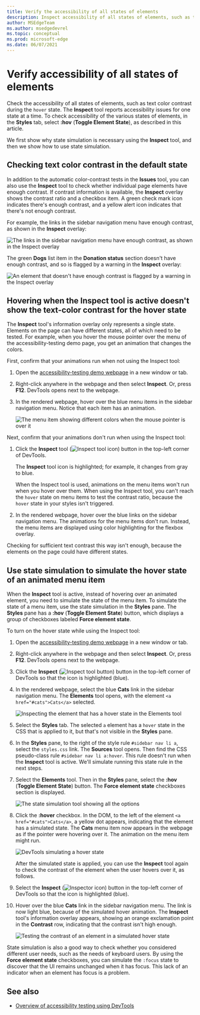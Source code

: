 ```yaml
---
title: Verify the accessibility of all states of elements
description: Inspect accessibility of all states of elements, such as text contrast during the hover state, in the Styles pane using Toggle Element State.
author: MSEdgeTeam
ms.author: msedgedevrel
ms.topic: conceptual
ms.prod: microsoft-edge
ms.date: 06/07/2021
---
```

# Verify accessibility of all states of elements

<!-- 5. STYLES: TOGGLE STATE -->

Check the accessibility of all states of elements, such as text color contrast during the `hover` state.  The **Inspect** tool reports accessibility issues for one state at a time.  To check accessibility of the various states of elements, in the **Styles** tab, select **\:hov** (**Toggle Element State**), as described in this article.

We first show why state simulation is necessary using the **Inspect** tool, and then we show how to use state simulation.


<!-- ====================================================================== -->
## Checking text color contrast in the default state

<!-- Inspect tool: information overlay: Accessibility section: Contrast row -->

In addition to the automatic color-contrast tests in the **Issues** tool, you can also use the **Inspect** tool to check whether individual page elements have enough contrast.  If contrast information is available, the **Inspect** overlay shows the contrast ratio and a checkbox item.  A green check mark icon indicates there's enough contrast, and a yellow alert icon indicates that there's not enough contrast.

For example, the links in the sidebar navigation menu have enough contrast, as shown in the **Inspect** overlay:

![The links in the sidebar navigation menu have enough contrast, as shown in the Inspect overlay](./test-inspect-states-images/a11y-testing-enough-contrast.png)

The green **Dogs** list item in the **Donation status** section doesn't have enough contrast, and so is flagged by a warning in the **Inspect** overlay:

![An element that doesn't have enough contrast is flagged by a warning in the Inspect overlay](./test-inspect-states-images/a11y-testing-not-enough-contrast.png)


<!-- ====================================================================== -->
## Hovering when the Inspect tool is active doesn't show the text-color contrast for the hover state

The **Inspect** tool's information overlay only represents a single state.  Elements on the page can have different states, all of which need to be tested.  For example, when you hover the mouse pointer over the menu of the accessibility-testing demo page, you get an animation that changes the colors.

First, confirm that your animations run when not using the Inspect tool:

1. Open the [accessibility-testing demo webpage](https://microsoftedge.github.io/Demos/devtools-a11y-testing/) in a new window or tab.

1. Right-click anywhere in the webpage and then select **Inspect**.  Or, press **F12**.  DevTools opens next to the webpage.

1. In the rendered webpage, hover over the blue menu items in the sidebar navigation menu.  Notice that each item has an animation.

   ![The menu item showing different colors when the mouse pointer is over it](./test-inspect-states-images/a11y-testing-hover.png)

Next, confirm that your animations don't run when using the Inspect tool:

1. Click the **Inspect** tool (![Inspect tool icon](../icons/inspect-tool-icon-light-theme.png)) button in the top-left corner of DevTools.

   The **Inspect** tool icon is highlighted; for example, it changes from gray to blue.

   When the Inspect tool is used, animations on the menu items won't run when you hover over them.  When using the Inspect tool, you can't reach the `hover` state on menu items to test the contrast ratio, because the `hover` state in your styles isn't triggered.

1. In the rendered webpage, hover over the blue links on the sidebar navigation menu.  The animations for the menu items don't run.  Instead, the menu items are displayed using color highlighting for the flexbox overlay.

Checking for sufficient text contrast this way isn't enough, because the elements on the page could have different states.


<!-- ====================================================================== -->
## Use state simulation to simulate the hover state of an animated menu item

<!-- Elements tool: Styles pane: "Toggle Element State" icon tooltip; displays "Force element state" section -->

When the **Inspect** tool is active, instead of hovering over an animated element, you need to simulate the state of the menu item.  To simulate the state of a menu item, use the state simulation in the **Styles** pane.  The **Styles** pane has a **\:hov** (**Toggle Element State**) button, which displays a group of checkboxes labeled **Force element state**.

To turn on the hover state while using the Inspect tool:

1. Open the [accessibility-testing demo webpage](https://microsoftedge.github.io/Demos/devtools-a11y-testing/) in a new window or tab.

1. Right-click anywhere in the webpage and then select **Inspect**.  Or, press **F12**.  DevTools opens next to the webpage.

1. Click the **Inspect** (![Inspect tool button](../icons/inspect-tool-icon-light-theme.png)) button in the top-left corner of DevTools so that the icon is highlighted (blue).

1. In the rendered webpage, select the blue **Cats** link in the sidebar navigation menu.  The **Elements** tool opens, with the element `<a href="#cats">Cats</a>` selected.

   ![Inspecting the element that has a hover state in the Elements tool](./test-inspect-states-images/a11y-testing-inspecting-link-to-hover.png)

1. Select the **Styles** tab.  The selected `a` element has a `hover` state in the CSS that is applied to it, but that's not visible in the **Styles** pane.

1. In the **Styles** pane, to the right of the style rule `#sidebar nav li a`, select the `styles.css` link.  The **Sources** tool opens.  Then find the CSS pseudo-class rule `#sidebar nav li a:hover`.  This rule doesn't run when the **Inspect** tool is active.  We'll simulate running this state rule in the next steps.

1. Select the **Elements** tool.  Then in the **Styles** pane, select the **:hov** (**Toggle Element State**) button.  The **Force element state** checkboxes section is displayed.

   ![The state simulation tool showing all the options](./test-inspect-states-images/a11y-testing-state-simulation.png)

1. Click the **:hover** checkbox.  In the DOM, to the left of the element `<a href="#cats">Cats</a>`, a yellow dot appears, indicating that the element has a simulated state.  The **Cats** menu item now appears in the webpage as if the pointer were hovering over it.  The animation on the menu item might run.

   ![DevTools simulating a hover state](./test-inspect-states-images/a11y-testing-hover-simulated.png)

    After the simulated state is applied, you can use the **Inspect** tool again to check the contrast of the element when the user hovers over it, as follows.

1. Select the **Inspect** (![Inspector icon](../icons/inspect-tool-icon-light-theme.png)) button in the top-left corner of DevTools so that the icon is highlighted (blue).

1. Hover over the blue **Cats** link in the sidebar navigation menu.  The link is now light blue, because of the simulated hover animation.  The **Inspect** tool's information overlay appears, showing an orange exclamation point in the **Contrast** row, indicating that the contrast isn't high enough.

   ![Testing the contrast of an element in a simulated hover state](./test-inspect-states-images/a11y-testing-hover-contrast-testing.png)

State simulation is also a good way to check whether you considered different user needs, such as the needs of keyboard users.  By using the **Force element state** checkboxes, you can simulate the `:focus` state to discover that the UI remains unchanged when it has focus. This lack of an indicator when an element has focus is a problem.


<!-- ====================================================================== -->
## See also

*  [Overview of accessibility testing using DevTools](accessibility-testing-in-devtools.md)
